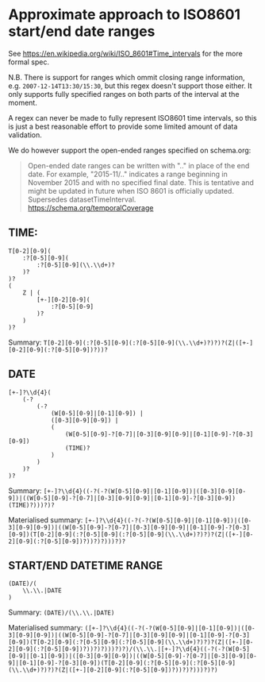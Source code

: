 # Approximate approach to ISO8601 start/end date ranges

See <https://en.wikipedia.org/wiki/ISO_8601#Time_intervals> for the more formal spec.

N.B. There is support for ranges which ommit closing range information, e.g. `2007-12-14T13:30/15:30`, but this regex doesn't support those either. It only supports fully specified ranges on both parts of the interval at the moment.

A regex can never be made to fully represent ISO8601 time intervals, so this is just a best reasonable effort to provide some limited amount of data validation.

We do however support the open-ended ranges specified on schema.org:

>  Open-ended date ranges can be written with ".." in place of the end date. For example, "2015-11/.." indicates a range beginning in November 2015 and with no specified final date. This is tentative and might be updated in future when ISO 8601 is officially updated. Supersedes datasetTimeInterval. 
> https://schema.org/temporalCoverage

## TIME:

```
T[0-2][0-9](
    :?[0-5][0-9](
        :?[0-5][0-9](\\.\\d+)?
    )?
)?
(
    Z | (
        [+-][0-2][0-9](
            :?[0-5][0-9]
        )?
    )
)?
```

Summary: `T[0-2][0-9](:?[0-5][0-9](:?[0-5][0-9](\\.\\d+)?)?)?(Z|([+-][0-2][0-9](:?[0-5][0-9])?))?`

## DATE

```
[+-]?\\d{4}(
    (-?
        (-?
            (W[0-5][0-9]|[0-1][0-9]) |
            ([0-3][0-9][0-9]) |
            (
                (W[0-5][0-9]-?[0-7]|[0-3][0-9][0-9]|[0-1][0-9]-?[0-3][0-9])
                (TIME)?
            )
        )
    )?
)?
```

Summary: `[+-]?\\d{4}((-?(-?(W[0-5][0-9]|[0-1][0-9])|([0-3][0-9][0-9])|((W[0-5][0-9]-?[0-7]|[0-3][0-9][0-9]|[0-1][0-9]-?[0-3][0-9])(TIME)?)))?)?`

Materialised summary: `[+-]?\\d{4}((-?(-?(W[0-5][0-9]|[0-1][0-9])|([0-3][0-9][0-9])|((W[0-5][0-9]-?[0-7]|[0-3][0-9][0-9]|[0-1][0-9]-?[0-3][0-9])(T[0-2][0-9](:?[0-5][0-9](:?[0-5][0-9](\\.\\d+)?)?)?(Z|([+-][0-2][0-9](:?[0-5][0-9])?))?)?)))?)?`

## START/END DATETIME RANGE

```
(DATE)/(
    \\.\\.|DATE
)
````

Summary: `(DATE)/(\\.\\.|DATE)`

Materialised summary: `([+-]?\\d{4}((-?(-?(W[0-5][0-9]|[0-1][0-9])|([0-3][0-9][0-9])|((W[0-5][0-9]-?[0-7]|[0-3][0-9][0-9]|[0-1][0-9]-?[0-3][0-9])(T[0-2][0-9](:?[0-5][0-9](:?[0-5][0-9](\\.\\d+)?)?)?(Z|([+-][0-2][0-9](:?[0-5][0-9])?))?)?)))?)?)/(\\.\\.|[+-]?\\d{4}((-?(-?(W[0-5][0-9]|[0-1][0-9])|([0-3][0-9][0-9])|((W[0-5][0-9]-?[0-7]|[0-3][0-9][0-9]|[0-1][0-9]-?[0-3][0-9])(T[0-2][0-9](:?[0-5][0-9](:?[0-5][0-9](\\.\\d+)?)?)?(Z|([+-][0-2][0-9](:?[0-5][0-9])?))?)?)))?)?)`